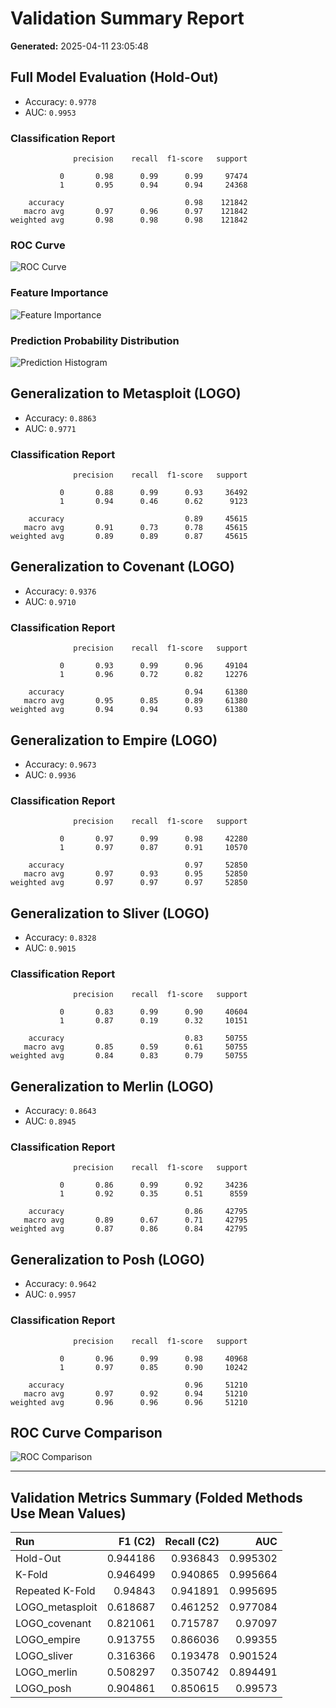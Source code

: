 # Validation Summary Report

**Generated:** 2025-04-11 23:05:48

## Full Model Evaluation (Hold-Out)

- Accuracy: `0.9778`
- AUC: `0.9953`

### Classification Report
```
              precision    recall  f1-score   support

           0       0.98      0.99      0.99     97474
           1       0.95      0.94      0.94     24368

    accuracy                           0.98    121842
   macro avg       0.97      0.96      0.97    121842
weighted avg       0.98      0.98      0.98    121842
```

### ROC Curve
![ROC Curve](images\Hold-Out_roc.png)

### Feature Importance
![Feature Importance](images\Hold-Out_feature_importance.png)

### Prediction Probability Distribution
![Prediction Histogram](images\Hold-Out_histogram.png)

## Generalization to Metasploit (LOGO)

- Accuracy: `0.8863`
- AUC: `0.9771`

### Classification Report
```
              precision    recall  f1-score   support

           0       0.88      0.99      0.93     36492
           1       0.94      0.46      0.62      9123

    accuracy                           0.89     45615
   macro avg       0.91      0.73      0.78     45615
weighted avg       0.89      0.89      0.87     45615
```

## Generalization to Covenant (LOGO)

- Accuracy: `0.9376`
- AUC: `0.9710`

### Classification Report
```
              precision    recall  f1-score   support

           0       0.93      0.99      0.96     49104
           1       0.96      0.72      0.82     12276

    accuracy                           0.94     61380
   macro avg       0.95      0.85      0.89     61380
weighted avg       0.94      0.94      0.93     61380
```

## Generalization to Empire (LOGO)

- Accuracy: `0.9673`
- AUC: `0.9936`

### Classification Report
```
              precision    recall  f1-score   support

           0       0.97      0.99      0.98     42280
           1       0.97      0.87      0.91     10570

    accuracy                           0.97     52850
   macro avg       0.97      0.93      0.95     52850
weighted avg       0.97      0.97      0.97     52850
```

## Generalization to Sliver (LOGO)

- Accuracy: `0.8328`
- AUC: `0.9015`

### Classification Report
```
              precision    recall  f1-score   support

           0       0.83      0.99      0.90     40604
           1       0.87      0.19      0.32     10151

    accuracy                           0.83     50755
   macro avg       0.85      0.59      0.61     50755
weighted avg       0.84      0.83      0.79     50755
```

## Generalization to Merlin (LOGO)

- Accuracy: `0.8643`
- AUC: `0.8945`

### Classification Report
```
              precision    recall  f1-score   support

           0       0.86      0.99      0.92     34236
           1       0.92      0.35      0.51      8559

    accuracy                           0.86     42795
   macro avg       0.89      0.67      0.71     42795
weighted avg       0.87      0.86      0.84     42795
```

## Generalization to Posh (LOGO)

- Accuracy: `0.9642`
- AUC: `0.9957`

### Classification Report
```
              precision    recall  f1-score   support

           0       0.96      0.99      0.98     40968
           1       0.97      0.85      0.90     10242

    accuracy                           0.96     51210
   macro avg       0.97      0.92      0.94     51210
weighted avg       0.96      0.96      0.96     51210
```

## ROC Curve Comparison

![ROC Comparison](images/validation_summary_2025-04-11_22-37-46_roc_comparison.png)

---
## Validation Metrics Summary (Folded Methods Use Mean Values)

| Run             |   F1 (C2) |   Recall (C2) |      AUC |
|:----------------|----------:|--------------:|---------:|
| Hold-Out        |  0.944186 |      0.936843 | 0.995302 |
| K-Fold          |  0.946499 |      0.940865 | 0.995664 |
| Repeated K-Fold |  0.94843  |      0.941891 | 0.995695 |
| LOGO_metasploit |  0.618687 |      0.461252 | 0.977084 |
| LOGO_covenant   |  0.821061 |      0.715787 | 0.97097  |
| LOGO_empire     |  0.913755 |      0.866036 | 0.99355  |
| LOGO_sliver     |  0.316366 |      0.193478 | 0.901524 |
| LOGO_merlin     |  0.508297 |      0.350742 | 0.894491 |
| LOGO_posh       |  0.904861 |      0.850615 | 0.99573  |

